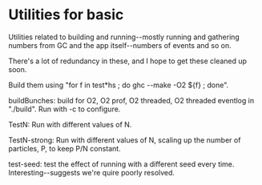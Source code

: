Utilities for basic
===========================

Utilities related to building and running--mostly running and gathering numbers from GC and the app itself--numbers of events and so on.

There's a lot of redundancy in these, and I hope to get these cleaned up soon.

Build them using "for f in test*hs ; do ghc --make -O2 ${f} ; done".

buildBunches: build for O2, O2 prof, O2 threaded, O2 threaded eventlog in "./build". Run with -c to configure.

TestN: Run with different values of N.

TestN-strong: Run with different values of N, scaling up the number of particles, P, to keep P/N constant.

test-seed: test the effect of running with a different seed every time. Interesting--suggests we're quire poorly resolved.


